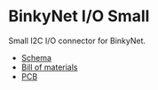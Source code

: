 # BinkyNet I/O Small

Small I2C I/O connector for BinkyNet.

- [Schema](./BinkyNetIOSmall_schem.pdf)
- [Bill of materials](./BinkyNetIOSmall_bom.html)
- [PCB](./BinkyNetIOSmall_pcb.pdf)
